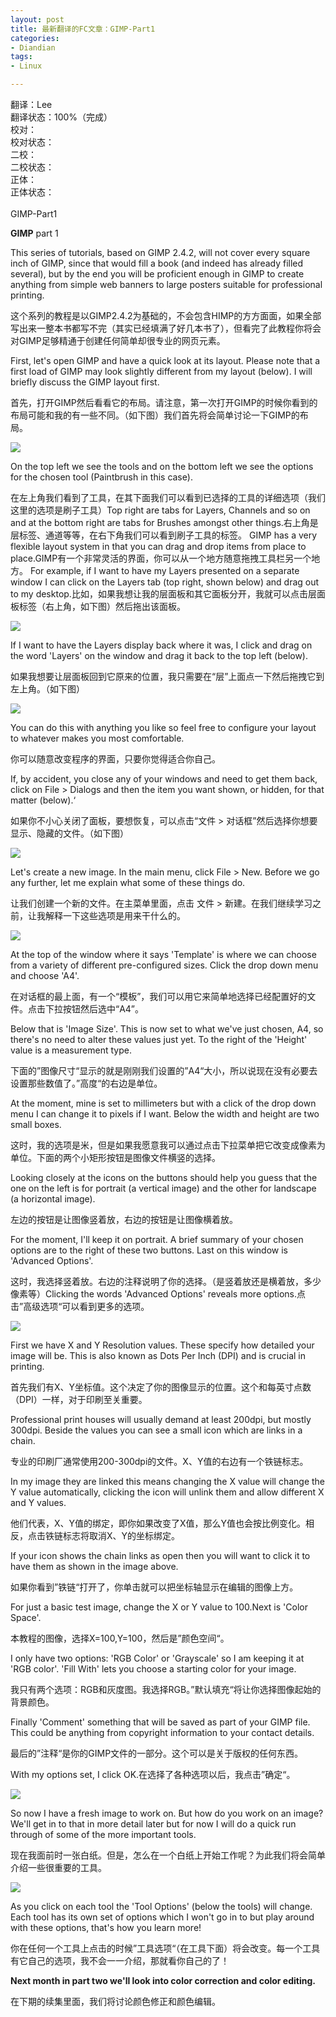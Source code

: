 ```yaml
---
layout: post
title: 最新翻译的FC文章：GIMP-Part1
categories:
- Diandian
tags:
- Linux

---
```

翻译：Lee
<br />翻译状态：100%（完成）
<br />校对：
<br />校对状态：
<br />二校：
<br />二校状态：
<br />正体：
<br />正体状态：
<br />
<br />GIMP-Part1
<p><strong>GIMP</strong> part 1</p>
<p>This series of tutorials, based on GIMP 2.4.2, will not cover every square inch of GIMP, since that would fill a book (and indeed has already filled several), but by the end you will be proficient enough in GIMP to create anything from simple web banners to large posters suitable for professional printing.</p>
<p>这个系列的教程是以GIMP2.4.2为基础的，不会包含HIMP的方方面面，如果全部写出来一整本书都写不完（其实已经填满了好几本书了），但看完了此教程你将会对GIMP足够精通于创建任何简单却很专业的网页元素。<br /></p>
<p>First, let's open GIMP and have a quick look at its layout. Please note that a first load of GIMP may look slightly different from my layout (below). I will briefly discuss the GIMP layout first.</p>
<p>首先，打开GIMP然后看看它的布局。请注意，第一次打开GIMP的时候你看到的布局可能和我的有一些不同。（如下图）我们首先将会简单讨论一下GIMP的布局。</p>
<img src="http://m1.img.srcdd.com/farm4/d/2012/0627/10/4A7A032479CB16B574ED5A107DB5AF5D_B500_900_500_347.JPEG" />
<br />
<p> </p>
<p>On the top left we see the tools and on the bottom left we see the options for the chosen tool (Paintbrush in this case).</p>
<p>在左上角我们看到了工具，在其下面我们可以看到已选择的工具的详细选项（我们这里的选项是刷子工具）Top right are tabs for Layers, Channels and so on and at the bottom right are tabs for Brushes amongst other things.右上角是层标签、通道等等，在右下角我们可以看到刷子工具的标签。 GIMP has a very flexible layout system in that you can drag and drop items from place to place.GIMP有一个非常灵活的界面，你可以从一个地方随意拖拽工具栏另一个地方。 For example, if I want to have my Layers presented on a separate window I can click on the Layers tab (top right, shown below) and drag out to my desktop.比如，如果我想让我的层面板和其它面板分开，我就可以点击层面板标签（右上角，如下图）然后拖出该面板。</p>
<img src="http://m1.img.srcdd.com/farm5/d/2012/0627/10/85C7551396ACA1B9687F9B1025618182_B500_900_325_223.JPEG" />
<p> </p>
<p>If I want to have the Layers display back where it was, I click and drag on the word 'Layers' on the window and drag it back to the top left (below).</p>
<p>如果我想要让层面板回到它原来的位置，我只需要在“层”上面点一下然后拖拽它到左上角。（如下图）</p>
<img src="http://m3.img.srcdd.com/farm5/d/2012/0627/10/95ACC33806DDBBB25742637917712843_B500_900_449_325.JPEG" />
<br />
<p> </p>
<p>You can do this with anything you like so feel free to configure your layout to whatever makes you most comfortable.</p>
<p>你可以随意改变程序的界面，只要你觉得适合你自己。</p>
<p>If, by accident, you close any of your windows and need to get them back, click on File &gt; Dialogs and then the item you want shown, or hidden, for that matter (below).‘</p>
<p>如果你不小心关闭了面板，要想恢复，可以点击“文件 &gt; 对话框”然后选择你想要显示、隐藏的文件。（如下图）</p>
<img src="http://m1.img.srcdd.com/farm5/d/2012/0627/10/283B4B373813985F69C7001813DAD419_B500_900_500_379.JPEG" />
<br />
<p> </p>
<p>Let's create a new image. In the main menu, click File &gt; New. Before we go any further, let me explain what some of these things do.</p>
<p>让我们创建一个新的文件。在主菜单里面，点击 文件 &gt; 新建。在我们继续学习之前，让我解释一下这些选项是用来干什么的。</p>
<img src="http://m3.img.srcdd.com/farm4/d/2012/0627/10/0D1679189A3DB644BB31FEB372EE0D7A_B500_900_392_295.JPEG" />
<br />
<p> </p>
<p>At the top of the window where it says 'Template' is where we can choose from a variety of different pre-configured sizes. Click the drop down menu and choose 'A4'.</p>
<p>在对话框的最上面，有一个“模板”，我们可以用它来简单地选择已经配置好的文件。点击下拉按钮然后选中“A4”。</p>
<p>Below that is 'Image Size'. This is now set to what we've just chosen, A4, so there's no need to alter these values just yet. To the right of the 'Height' value is a measurement type.</p>
<p>下面的”图像尺寸“显示的就是刚刚我们设置的”A4“大小，所以说现在没有必要去设置那些数值了。”高度“的右边是单位。</p>
<p>At the moment, mine is set to millimeters but with a click of the drop down menu I can change it to pixels if I want. Below the width and height are two small boxes.</p>
<p>这时，我的选项是米，但是如果我愿意我可以通过点击下拉菜单把它改变成像素为单位。下面的两个小矩形按钮是图像文件横竖的选择。</p>
<p>Looking closely at the icons on the buttons should help you guess that the one on the left is for portrait (a vertical image) and the other for landscape (a horizontal image).</p>
<p>左边的按钮是让图像竖着放，右边的按钮是让图像横着放。</p>
<p>For the moment, I'll keep it on portrait. A brief summary of your chosen options are to the right of these two buttons. Last on this window is 'Advanced Options'.</p>
<p>这时，我选择竖着放。右边的注释说明了你的选择。（是竖着放还是横着放，多少像素等）Clicking the words 'Advanced Options' reveals more options.点击”高级选项“可以看到更多的选项。</p>
<img src="http://m3.img.srcdd.com/farm5/d/2012/0627/10/B60B250FB731CE5917F67D4D827F887C_B500_900_392_505.JPEG" />
<p> </p>
<p>First we have X and Y Resolution values. These specify how detailed your image will be. This is also known as Dots Per Inch (DPI) and is crucial in printing.</p>
<p>首先我们有X、Y坐标值。这个决定了你的图像显示的位置。这个和每英寸点数（DPI）一样，对于印刷至关重要。</p>
<p>Professional print houses will usually demand at least 200dpi, but mostly 300dpi. Beside the values you can see a small icon which are links in a chain.</p>
<p>专业的印刷厂通常使用200-300dpi的文件。X、Y值的右边有一个铁链标志。</p>
<p>In my image they are linked this means changing the X value will change the Y value automatically, clicking the icon will unlink them and allow different X and Y values.</p>
<p>他们代表，X、Y值的绑定，即你如果改变了X值，那么Y值也会按比例变化。相反，点击铁链标志将取消X、Y的坐标绑定。</p>
<p>If your icon shows the chain links as open then you will want to click it to have them as shown in the image above.</p>
<p>如果你看到”铁链“打开了，你单击就可以把坐标轴显示在编辑的图像上方。</p>
<p>For just a basic test image, change the X or Y value to 100.Next is 'Color Space'.</p>
<p>本教程的图像，选择X=100,Y=100，然后是”颜色空间“。</p>
<p>I only have two options: 'RGB Color' or 'Grayscale' so I am keeping it at 'RGB color'. 'Fill With' lets you choose a starting color for your image.</p>
<p>我只有两个选项：RGB和灰度图。我选择RGB。”默认填充“将让你选择图像起始的背景颜色。</p>
<p>Finally 'Comment' something that will be saved as part of your GIMP file. This could be anything from copyright information to your contact details.</p>
<p>最后的”注释“是你的GIMP文件的一部分。这个可以是关于版权的任何东西。</p>
<p>With my options set, I click OK.在选择了各种选项以后，我点击”确定“。</p>
<img src="http://m2.img.srcdd.com/farm5/d/2012/0627/10/47B31C5BCB7FCC80CB859954E19E7686_B500_900_500_348.JPEG" />
<p> </p>
<p>So now I have a fresh image to work on. But how do you work on an image? We'll get in to that in more detail later but for now I will do a quick run through of some of the more important tools.</p>
<p>现在我面前时一张白纸。但是，怎么在一个白纸上开始工作呢？为此我们将会简单介绍一些很重要的工具。</p>
<img src="http://m3.img.srcdd.com/farm4/d/2012/0627/10/D4D220DD6286973CD9EDC3181DE11A11_B500_900_320_400.PNG" />
<br />
<p> </p>
<p>As you click on each tool the 'Tool Options' (below the tools) will change. Each tool has its own set of options which I won't go in to but play around with these options, that's how you learn more!</p>
<p>你在任何一个工具上点击的时候”工具选项“（在工具下面）将会改变。每一个工具有它自己的选项，我不会一一介绍，那就看你自己的了！</p>
<p><strong>Next month in part two we'll look into color correction and color editing.</strong></p>在下期的续集里面，我们将讨论颜色修正和颜色编辑。